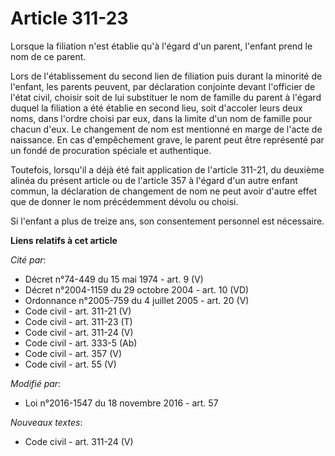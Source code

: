 # Article 311-23

Lorsque la filiation n'est établie qu'à l'égard d'un parent, l'enfant prend le nom de ce parent. 

Lors de l'établissement du second lien de filiation puis durant la minorité de l'enfant, les parents peuvent, par déclaration
conjointe devant l'officier de l'état civil, choisir soit de lui substituer le nom de famille du parent à l'égard duquel la
filiation a été établie en second lieu, soit d'accoler leurs deux noms, dans l'ordre choisi par eux, dans la limite d'un nom
de famille pour chacun d'eux. Le changement de nom est mentionné en marge de l'acte de naissance. En cas d'empêchement grave,
le parent peut être représenté par un fondé de procuration spéciale et authentique. 

Toutefois, lorsqu'il a déjà été fait application de l'article 311-21, du deuxième alinéa du présent article ou de l'article
357 à l'égard d'un autre enfant commun, la déclaration de changement de nom ne peut avoir d'autre effet que de donner le nom
précédemment dévolu ou choisi. 

Si l'enfant a plus de treize ans, son consentement personnel est nécessaire.

**Liens relatifs à cet article**

_Cité par_:

  - Décret n°74-449 du 15 mai 1974 - art. 9 (V)
  - Décret n°2004-1159 du 29 octobre 2004 - art. 10 (VD)
  - Ordonnance n°2005-759 du 4 juillet 2005 - art. 20 (V)
  - Code civil - art. 311-21 (V)
  - Code civil - art. 311-23 (T)
  - Code civil - art. 311-24 (V)
  - Code civil - art. 333-5 (Ab)
  - Code civil - art. 357 (V)
  - Code civil - art. 55 (V)

_Modifié par_:

  - Loi n°2016-1547 du 18 novembre 2016 - art. 57

_Nouveaux textes_:

  - Code civil - art. 311-24 (V)
